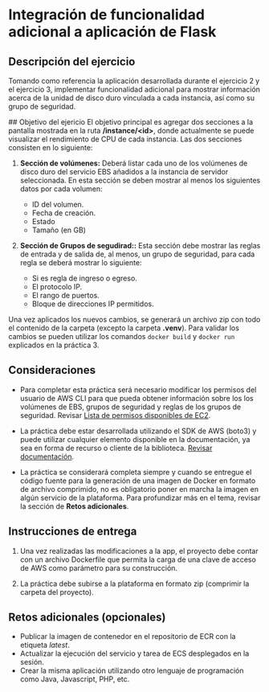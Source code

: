 # Integración de funcionalidad adicional a aplicación de Flask

## Descripción del ejercicio

Tomando como referencia la aplicación desarrollada durante el ejercicio 2 y el ejercicio 3, implementar funcionalidad adicional para mostrar información acerca de la unidad de disco duro vinculada a cada instancia, así como su grupo de seguridad.

## Objetivo del ejericio
El objetivo principal es agregar dos secciones a la pantalla mostrada en la ruta **/instance/\<id\>**, donde actualmente se puede visualizar el rendimiento de CPU de cada instancia. Las dos secciones consisten en lo siguiente:

1. **Sección de volúmenes:** Deberá listar cada uno de los volúmenes de disco duro del servicio EBS añadidos a la instancia de servidor seleccionada. En esta sección se deben mostrar al menos los siguientes datos por cada volumen:

   - ID del volumen.
   - Fecha de creación.
   - Estado
   - Tamaño (en GB)

2. **Sección de Grupos de segudirad::** Esta sección debe mostrar las reglas de entrada y de salida de, al menos, un grupo de seguridad, para cada regla se deberá mostrar lo siguiente:

   - Si es regla de ingreso o egreso.
   - El protocolo IP.
   - El rango de puertos.
   - Bloque de direcciones IP permitidos.

Una vez aplicados los nuevos cambios, se generará un archivo zip con todo el contenido de la carpeta (excepto la carpeta **.venv**). Para validar los cambios se pueden utilizar los comandos `docker build` y `docker run` explicados en la práctica 3.

## Consideraciones

- Para completar esta práctica será necesario modificar los permisos del usuario de AWS CLI para que pueda obtener información sobre los los volúmenes de EBS, grupos de seguridad y reglas de los grupos de seguridad. Revisar [Lista de permisos disponibles de EC2](https://docs.aws.amazon.com/service-authorization/latest/reference/list_amazonec2.html).

- La práctica debe estar desarrollada utilizando el SDK de AWS (boto3) y puede utilizar cualquier elemento disponible en la documentación, ya sea en forma de recurso o cliente de la biblioteca.
  [Revisar documentación](https://boto3.amazonaws.com/v1/documentation/api/latest/reference/services/ec2.html).

- La práctica se considerará completa siempre y cuando se entregue el código fuente para la generación de una imagen de Docker en formato de archivo comprimido, no es obligatorio poner en marcha la imagen en algún servicio de la plataforma. Para profundizar más en el tema, revisar la sección de **Retos adicionales**.

## Instrucciones de entrega

1. Una vez realizadas las modificaciones a la app, el proyecto debe contar con un archivo Dockerfile que permita la carga de una clave de acceso de AWS como parámetro para su construcción.

2. La práctica debe subirse a la plataforma en formato zip (comprimir la carpeta del proyecto).

## Retos adicionales (opcionales)

- Publicar la imagen de contenedor en el repositorio de ECR con la etiqueta _latest_.
- Actualizar la ejecución del servicio y tarea de ECS desplegados en la sesión.
- Crear la misma aplicación utilizando otro lenguaje de programación como Java, Javascript, PHP, etc.
